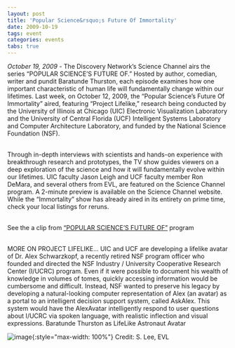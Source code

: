 ```yaml
---
layout: post
title: 'Popular Science&rsquo;s Future Of Immortality'
date: 2009-10-19
tags: event
categories: events
tabs: true
---
```


<em>October 19, 2009</em> - The Discovery Network&rsquo;s Science Channel airs the series &ldquo;POPULAR SCIENCE&rsquo;S FUTURE OF.&rdquo; Hosted by author, comedian, writer and pundit Baratunde Thurston, each episode examines how one important characteristic of human life will fundamentally change within our lifetimes. Last week, on October 12, 2009, the &ldquo;Popular Science&rsquo;s Future Of Immortality&rdquo; aired, featuring &ldquo;Project Lifelike,&rdquo; research being conducted by the University of Illinois at Chicago (UIC) Electronic Visualization Laboratory and the University of Central Florida (UCF) Intelligent Systems Laboratory and Computer Architecture Laboratory, and funded by the National Science Foundation (NSF).<br><br>

Through in-depth interviews with scientists and hands-on experience with breakthrough research and prototypes, the TV show guides viewers on a deep exploration of the science and how it will fundamentally evolve within our lifetimes. UIC faculty Jason Leigh and UCF faculty member Ron DeMara, and several others from EVL, are featured on the Science Channel program. A 2-minute preview is available on the Science Channel website. While the &ldquo;Immortality&rdquo; show has already aired in its entirety on prime time, check your local listings for reruns.<br><br>

See the a clip from <a href="http://science.discovery.com/videos/popscis-future-of-immortal-avatars.html">&ldquo;POPULAR SCIENCE&rsquo;S FUTURE OF&rdquo;</a> program<br><br>

MORE ON PROJECT LIFELIKE&hellip; UIC and UCF are developing a lifelike avatar of Dr. Alex Schwarzkopf, a recently retired NSF program officer who founded and directed the NSF Industry / University Cooperative Research Center (I/UCRC) program. Even if it were possible to document his wealth of knowledge in volumes of tomes, quickly accessing information would be cumbersome and difficult. Instead, NSF wanted to preserve his legacy by developing a natural-looking computer representation of Alex (an avatar) as a portal to an intelligent decision support system, called AskAlex. This system would have the AlexAvatar intelligently respond to user questions about I/UCRC via spoken language, with realistic inflection and visual expressions.
Baratunde Thurston as LifeLike Astronaut Avatar

![image](https://www.evl.uic.edu/output/originals/lifelike_astronaut_baratunde_20091020sm.jpg-srcw.jpg){:style="max-width: 100%"}
Credit: S. Lee, EVL


